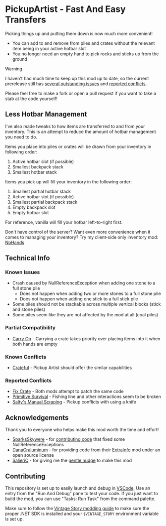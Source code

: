 # PickupArtist - Fast And Easy Transfers

Picking things up and putting them down is now much more convenient!

- You can add to and remove from piles and crates without the relevant item being in your active hotbar slot
- You no longer need an empty hand to pick rocks and sticks up from the ground

> [!WARNING]
> I haven't had much time to keep up this mod up to date, so the current prerelease still has [several outstanding issues](#known-issues) and [reported conflicts](#reported-conflicts).
>
> Please feel free to make a fork or open a pull request if you want to take a stab at the code yourself!

## Less Hotbar Management

I've also made tweaks to how items are transferred to and from your inventory. This is an attempt to reduce the amount of hotbar management you need to do.

Items you place into piles or crates will be drawn from your inventory in following order:

1. Active hotbar slot (if possible)
1. Smallest backpack stack
1. Smallest hotbar stack

Items you pick up will fill your inventory in the following order:

1. Smallest partial hotbar stack
1. Active hotbar slot (if possible)
1. Smallest partial backpack stack
1. Empty backpack slot
1. Empty hotbar slot

For reference, vanilla will fill your hotbar left-to-right first.

Don't have control of the server? Want even more convenience when it comes to managing your inventory? Try my client-side only inventory mod: [NoHands](https://github.com/mass8326/vintagestory-nohands)

## Technical Info

### Known Issues

- Crash caused by NullReferenceException when adding one stone to a full stone pile
  - Does not happen when adding two or more stones to a full stone pile
  - Does not happen when adding one stick to a full stick pile
- Some piles should not be stackable across multiple vertical blocks (stick and stone piles)
- Some piles seem like they are not affected by the mod at all (coal piles)

### Partial Compatibility

- [Carry On](https://mods.vintagestory.at/carryon) - Carrying a crate takes priority over placing items into it when both hands are empty

### Known Conflicts

- [Crateful](https://mods.vintagestory.at/crateful) - Pickup Artist should offer the similar capabilities

### Reported Conflicts

- [Fix Crate](https://github.com/mass8326/vintagestory-pickupartist/issues/5) - Both mods attempt to patch the same code
- [Primitive Survival](https://github.com/mass8326/vintagestory-pickupartist/issues/1) - Fishing line and other interactions seem to be broken
- [Salty's Manual Scraping](https://github.com/mass8326/vintagestory-pickupartist/issues/4) - Pickup conflicts with using a knife

## Acknowledgements

Thank you to everyone who helps make this mod worth the time and effort!

- [SparksSkywere](https://github.com/SparksSkywere) - for [contributing code](https://github.com/mass8326/vintagestory-pickupartist/pull/7) that fixed some NullReferenceExceptions
- [DanaCraluminum](https://github.com/Craluminum2413) - for providing code from their [ExtraInfo](https://github.com/Craluminum-Mods/ExtraInfo) mod under an open source license
- [SalieriC](https://github.com/SalieriC) - for giving me the [gentle nudge](https://github.com/mass8326/vintagestory-nohands/issues/1) to make this mod

## Contributing

This repository is set up to easily launch and debug in [VSCode](https://code.visualstudio.com/). Use an entry from the "Run And Debug" pane to test your code. If you just want to build the mod, you can use "Tasks: Run Task" from the command palette.

Make sure to follow the [Vintage Story modding guide](https://wiki.vintagestory.at/Modding:Preparing_For_Code_Mods) to make sure the proper .NET SDK is installed and your `$VINTAGE_STORY` environment variable is set up.
